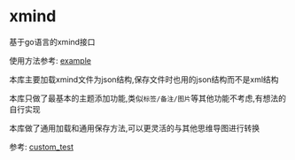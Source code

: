 # xmind
基于go语言的xmind接口

使用方法参考: [example](example)

本库主要加载xmind文件为json结构,保存文件时也用的json结构而不是xml结构

本库只做了最基本的主题添加功能,类似`标签/备注/图片`等其他功能不考虑,有想法的自行实现

本库做了通用加载和通用保存方法,可以更灵活的与其他思维导图进行转换

参考: [custom_test](example/custom_test.go)
